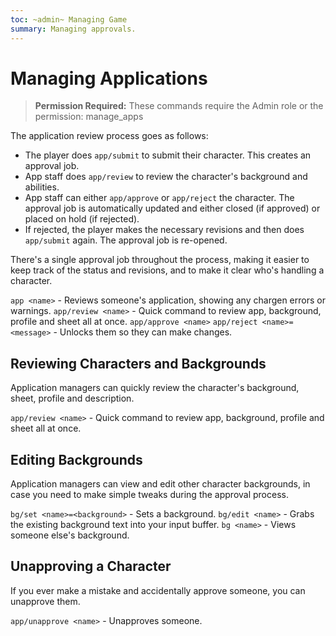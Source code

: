 ```yaml
---
toc: ~admin~ Managing Game
summary: Managing approvals.
---
```

# Managing Applications

> **Permission Required:** These commands require the Admin role or the permission: manage\_apps

The application review process goes as follows:

* The player does `app/submit` to submit their character.  This creates an approval job.
* App staff does `app/review` to review the character's background and abilities.
* App staff can either `app/approve` or `app/reject` the character.  The approval job is automatically updated and either closed (if approved) or placed on hold (if rejected).
* If rejected, the player makes the necessary revisions and then does `app/submit` again.  The approval job is re-opened.

There's a single approval job throughout the process, making it easier to keep track of the status and revisions, and to make it clear who's handling a character.

`app <name>` - Reviews someone's application, showing any chargen errors or warnings.
`app/review <name>` - Quick command to review app, background, profile and sheet all at once.
`app/approve <name>`
`app/reject <name>=<message>` - Unlocks them so they can make changes.

## Reviewing Characters and Backgrounds

Application managers can quickly review the character's background, sheet, profile and description.

`app/review <name>` - Quick command to review app, background, profile and sheet all at once.

## Editing Backgrounds

Application managers can view and edit other character backgrounds, in case you need to make simple tweaks during the approval process.

`bg/set <name>=<background>` - Sets a background.
`bg/edit <name>` - Grabs the existing background text into your input buffer.
`bg <name>` - Views someone else's background.

## Unapproving a Character

If you ever make a mistake and accidentally approve someone, you can unapprove them.

`app/unapprove <name>` - Unapproves someone.


